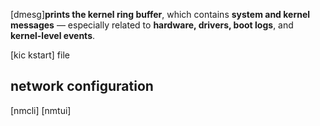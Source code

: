 

[dmesg]**prints the kernel ring buffer**, which contains **system and kernel messages** — especially related to **hardware, drivers, boot logs**, and **kernel-level events**.

[kic kstart] file



## network configuration

[nmcli]
[nmtui]